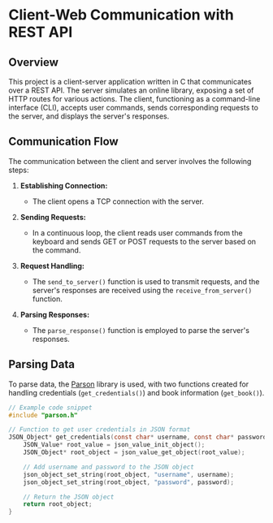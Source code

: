 # Client-Web Communication with REST API

## Overview

This project is a client-server application written in C that communicates over a REST API. The server simulates an online library, exposing a set of HTTP routes for various actions. The client, functioning as a command-line interface (CLI), accepts user commands, sends corresponding requests to the server, and displays the server's responses.
## Communication Flow

The communication between the client and server involves the following steps:

1. **Establishing Connection:**
   - The client opens a TCP connection with the server.

2. **Sending Requests:**
   - In a continuous loop, the client reads user commands from the keyboard and sends GET or POST requests to the server based on the command.

3. **Request Handling:**
   - The `send_to_server()` function is used to transmit requests, and the server's responses are received using the `receive_from_server()` function.

4. **Parsing Responses:**
   - The `parse_response()` function is employed to parse the server's responses.

## Parsing Data

To parse data, the [Parson](https://github.com/kgabis/parson) library is used, with two functions created for handling credentials (`get_credentials()`) and book information (`get_book()`).

```c
// Example code snippet
#include "parson.h"

// Function to get user credentials in JSON format
JSON_Object* get_credentials(const char* username, const char* password) {
    JSON_Value* root_value = json_value_init_object();
    JSON_Object* root_object = json_value_get_object(root_value);

    // Add username and password to the JSON object
    json_object_set_string(root_object, "username", username);
    json_object_set_string(root_object, "password", password);

    // Return the JSON object
    return root_object;
}
